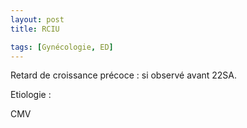 ```yaml
---
layout: post
title: RCIU

tags: [Gynécologie, ED]
---
```


Retard de croissance précoce : si observé avant 22SA.

Etiologie : 

CMV